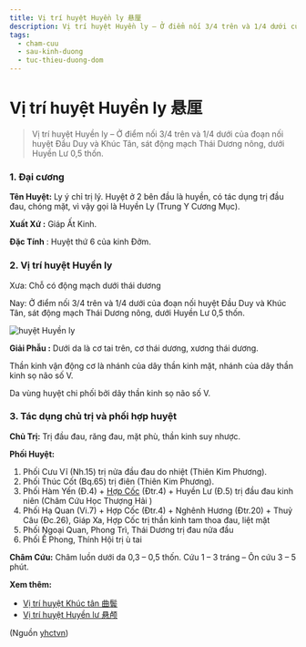 ```yaml
---
title: Vị trí huyệt Huyền ly 悬厘
description: Vị trí huyệt Huyền ly – Ở điểm nối 3/4 trên và 1/4 dưới của đoạn nối huyệt Đầu Duy và Khúc Tân, sát động mạch Thái Dương nông, dưới Huyền Lư 0,5 thốn.
tags:
  - cham-cuu
  - sau-kinh-duong
  - tuc-thieu-duong-dom
---
```


# Vị trí huyệt Huyền ly 悬厘 

> Vị trí huyệt Huyền ly – Ở điểm nối 3/4 trên và 1/4 dưới của đoạn nối huyệt Đầu Duy và Khúc Tân, sát động mạch Thái Dương nông, dưới Huyền Lư 0,5 thốn.

### 1. Đại cương

**Tên Huyệt:** Ly ý chỉ trị lý. Huyệt ở 2 bên đầu là huyền, có tác dụng trị đầu đau, chóng mặt, vì vậy gọi là Huyền Ly (Trung Y Cương Mục).

**Xuất Xứ :** Giáp Ất Kinh.

**Đặc Tính** : Huyệt thứ 6 của kinh Đởm.

### 2. Vị trí huyệt Huyền ly

Xưa: Chỗ có động mạch dưới thái dương

Nay: Ở điểm nối 3/4 trên và 1/4 dưới của đoạn nối huyệt Đầu Duy và Khúc Tân, sát động mạch Thái Dương nông, dưới Huyền Lư 0,5 thốn.

![huyệt Huyền ly](/imgs/yhctvn/huyet-huyen-ly-300x169.jpg)

**Giải Phẫu :** Dưới da là cơ tai trên, cơ thái dương, xương thái dương.

Thần kinh vận động cơ là nhánh của dây thần kinh mặt, nhánh của dây thần kinh sọ não số V.

Da vùng huyệt chi phối bởi dây thần kinh sọ não số V.

### 3. Tác dụng chủ trị và phối hợp huyệt

**Chủ Trị:** Trị đầu đau, răng đau, mặt phù, thần kinh suy nhược.

**Phối Huyệt:**

1. Phối Cưu Vĩ (Nh.15) trị nửa đầu đau do nhiệt (Thiên Kim Phương).
2. Phối Thúc Cốt (Bq.65) trị điên (Thiên Kim Phương).
3. Phối Hàm Yến (Đ.4) + [Hợp Cốc](/yhctvn/huyet-hop-coc-%e5%90%88-%e8%b0%b7) (Đtr.4) + Huyền Lư (Đ.5) trị đầu đau kinh niên (Châm Cứu Học Thượng Hải )
4. Phối Hạ Quan (Vi.7) + Hợp Cốc (Đtr.4) + Nghênh Hương (Đtr.20) + Thuỷ Câu (Đc.26), Giáp Xa, Hợp Cốc trị thần kinh tam thoa đau, liệt mặt
5. Phối Ngoại Quan, Phong Trì, Thái Dương trị đau nửa đầu
6. Phối Ế Phong, Thính Hội trị ù tai

**Châm Cứu:** Châm luồn dưới da 0,3 – 0,5 thốn. Cứu 1 – 3 tráng – Ôn cứu 3 – 5 phút.

**Xem thêm:**

* [Vị trí huyệt Khúc tân 曲鬓](/yhctvn/vi-tri-huyet-khuc-tan-%e6%9b%b2%e9%ac%93)
* [Vị trí huyệt Huyền lư 悬颅](/yhctvn/vi-tri-huyet-huyen-lu-%e6%82%ac%e9%a2%85)

(Nguồn <a href="https://yhctvn.com/vi-tri-huyet-huyen-ly-悬厘/" target="_blank">yhctvn</a>)
